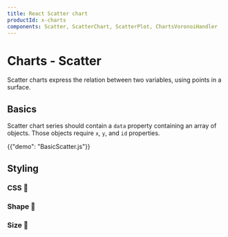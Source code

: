 ```yaml
---
title: React Scatter chart
productId: x-charts
components: Scatter, ScatterChart, ScatterPlot, ChartsVoronoiHandler
---
```


# Charts - Scatter

<p class="description">Scatter charts express the relation between two variables, using points in a surface.</p>

## Basics

Scatter chart series should contain a `data` property containing an array of objects.
Those objects require `x`, `y`, and `id` properties.

{{"demo": "BasicScatter.js"}}

## Styling

### CSS 🚧

### Shape 🚧

### Size 🚧
